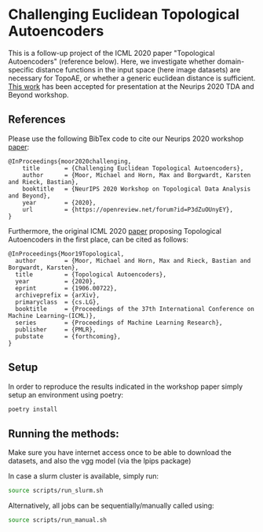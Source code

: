 # Challenging Euclidean Topological Autoencoders

This is a follow-up project of the ICML 2020 paper "Topological Autoencoders" (reference below).
Here, we investigate whether domain-specific distance functions in the input space (here image datasets) are necessary for TopoAE, or whether a generic euclidean distance is sufficient. 
[This work](https://openreview.net/pdf?id=P3dZuOUnyEY) has been accepted for presentation at the Neurips 2020 TDA and Beyond workshop. 

## References

Please use the following BibTex code to cite our Neurips 2020 workshop [paper](https://openreview.net/pdf?id=P3dZuOUnyEY):  

```  
@InProceedings{moor2020challenging,
    title       = {Challenging Euclidean Topological Autoencoders},
    author      = {Moor, Michael and Horn, Max and Borgwardt, Karsten and Rieck, Bastian},
    booktitle   = {NeurIPS 2020 Workshop on Topological Data Analysis and Beyond},
    year        = {2020},
    url         = {https://openreview.net/forum?id=P3dZuOUnyEY},
}
```  

Furthermore, the original ICML 2020 [paper](https://arxiv.org/abs/1906.00722) proposing Topological Autoencoders in the first place, can be cited as follows:

```
@InProceedings{Moor19Topological,
  author        = {Moor, Michael and Horn, Max and Rieck, Bastian and Borgwardt, Karsten},
  title         = {Topological Autoencoders},
  year          = {2020},
  eprint        = {1906.00722},
  archiveprefix = {arXiv},
  primaryclass  = {cs.LG},
  booktitle     = {Proceedings of the 37th International Conference on Machine Learning~(ICML)},
  series        = {Proceedings of Machine Learning Research},
  publisher     = {PMLR},
  pubstate      = {forthcoming},
}
```  

## Setup
In order to reproduce the results indicated in the workshop paper simply setup an
environment using poetry: 
```bash
poetry install  
```

## Running the methods:
Make sure you have internet access once to be able to download the datasets, and also the vgg model (via the lpips package)

In case a slurm cluster is available, simply run:  
```bash  
source scripts/run_slurm.sh  
```  

Alternatively, all jobs can be sequentially/manually called using:  
```bash  
source scripts/run_manual.sh  
```  
 
